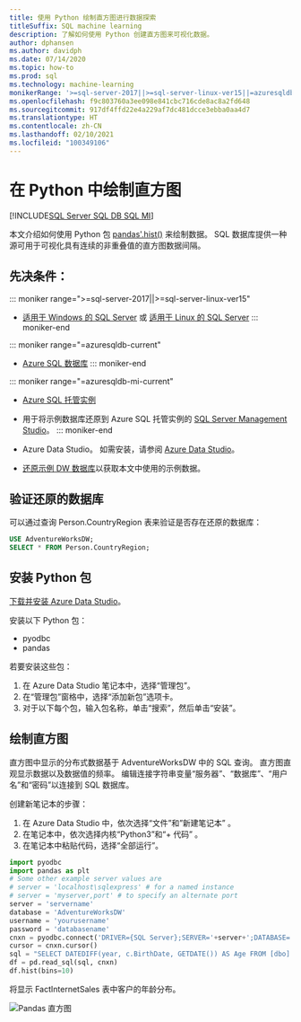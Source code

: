 ```yaml
---
title: 使用 Python 绘制直方图进行数据探索
titleSuffix: SQL machine learning
description: 了解如何使用 Python 创建直方图来可视化数据。
author: dphansen
ms.author: davidph
ms.date: 07/14/2020
ms.topic: how-to
ms.prod: sql
ms.technology: machine-learning
monikerRange: '>=sql-server-2017||>=sql-server-linux-ver15||=azuresqldb-mi-current||=azuresqldb-current'
ms.openlocfilehash: f9c803760a3ee098e841cbc716cde8ac8a2fd648
ms.sourcegitcommit: 917df4ffd22e4a229af7dc481dcce3ebba0aa4d7
ms.translationtype: HT
ms.contentlocale: zh-CN
ms.lasthandoff: 02/10/2021
ms.locfileid: "100349106"
---
```

# <a name="plot-histograms-in-python"></a>在 Python 中绘制直方图 
[!INCLUDE[SQL Server SQL DB SQL MI](../../includes/applies-to-version/sql-asdb-asdbmi.md)]

本文介绍如何使用 Python 包 [pandas'.hist()](https://pandas.pydata.org/pandas-docs/stable/reference/api/pandas.DataFrame.hist.html) 来绘制数据。 SQL 数据库提供一种源可用于可视化具有连续的非重叠值的直方图数据间隔。

## <a name="prerequisites"></a>先决条件：

::: moniker range=">=sql-server-2017||>=sql-server-linux-ver15"
* [适用于 Windows 的 SQL Server](../../database-engine/install-windows/install-sql-server.md) 或 [适用于 Linux 的 SQL Server](../../linux/sql-server-linux-overview.md)
::: moniker-end

::: moniker range="=azuresqldb-current"
* [Azure SQL 数据库](/azure/sql-database/sql-database-get-started-portal)
::: moniker-end

::: moniker range="=azuresqldb-mi-current"
* [Azure SQL 托管实例](/azure/azure-sql/managed-instance/instance-create-quickstart)

* 用于将示例数据库还原到 Azure SQL 托管实例的 [SQL Server Management Studio](../../ssms/download-sql-server-management-studio-ssms.md)。
::: moniker-end

* Azure Data Studio。 如需安装，请参阅 [Azure Data Studio](../../azure-data-studio/what-is-azure-data-studio.md)。

* [还原示例 DW 数据库](../../samples/adventureworks-install-configure.md)以获取本文中使用的示例数据。

## <a name="verify-restored-database"></a>验证还原的数据库

可以通过查询 Person.CountryRegion 表来验证是否存在还原的数据库：
```sql
USE AdventureWorksDW;
SELECT * FROM Person.CountryRegion;
```
  
## <a name="install-python-packages"></a>安装 Python 包

[下载并安装 Azure Data Studio](../../azure-data-studio/download-azure-data-studio.md)。

安装以下 Python 包：
  * pyodbc
  * pandas

  若要安装这些包：

  1. 在 Azure Data Studio 笔记本中，选择“管理包”。
  2. 在“管理包”窗格中，选择“添加新包”选项卡。
  3. 对于以下每个包，输入包名称，单击“搜索”，然后单击“安装”。

## <a name="plot-histogram"></a>绘制直方图

直方图中显示的分布式数据基于 AdventureWorksDW 中的 SQL 查询。 直方图直观显示数据以及数据值的频率。 编辑连接字符串变量“服务器”、“数据库”、“用户名”和“密码”以连接到 SQL 数据库。

创建新笔记本的步骤：

1. 在 Azure Data Studio 中，依次选择“文件”和”新建笔记本” 。
2. 在笔记本中，依次选择内核“Python3”和“+ 代码” 。
3. 在笔记本中粘贴代码，选择“全部运行”。

```python
import pyodbc 
import pandas as plt
# Some other example server values are
# server = 'localhost\sqlexpress' # for a named instance
# server = 'myserver,port' # to specify an alternate port
server = 'servername' 
database = 'AdventureWorksDW' 
username = 'yourusername' 
password = 'databasename'  
cnxn = pyodbc.connect('DRIVER={SQL Server};SERVER='+server+';DATABASE='+database+';UID='+username+';PWD='+ password)
cursor = cnxn.cursor()
sql = "SELECT DATEDIFF(year, c.BirthDate, GETDATE()) AS Age FROM [dbo].[FactInternetSales] s INNER JOIN dbo.DimCustomer c ON s.CustomerKey = c.CustomerKey"
df = pd.read_sql(sql, cnxn)
df.hist(bins=10)
```

将显示 FactInternetSales 表中客户的年龄分布。

![Pandas 直方图](./media/python-histogram.png)